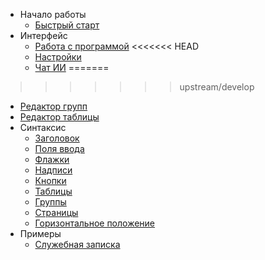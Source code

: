 - Начало работы
  - [Быстрый старт](БыстрыйСтарт.md)
- Интерфейс  
  - [Работа с программой](РаботаСПрограммой.md)
<<<<<<< HEAD
  - [Настройки](Настройки.md)
  - [Чат ИИ](ЧатИИ.md)
=======
>>>>>>> upstream/develop
  - [Редактор групп](РедакторГрупп.md)
  - [Редактор таблицы](РедакторТаблицы.md)
- Синтаксис
  - [Заголовок](Заголовок.md)
  - [Поля ввода](ПоляВвода.md)
  - [Флажки](Флажки.md)  
  - [Надписи](Надписи.md)  
  - [Кнопки](Кнопки.md)
  - [Таблицы](Таблицы.md)
  - [Группы](Группы.md)  
  - [Страницы](Страницы.md)
  - [Горизонтальное положение](ГоризонтальноеПоложение.md)  
- Примеры
  - [Служебная записка](Пример1.md)  